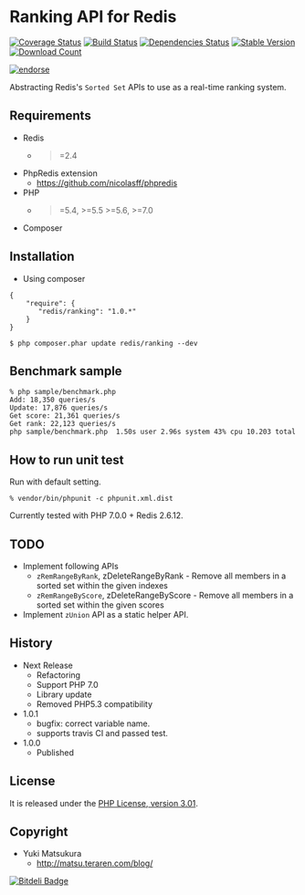 Ranking API for Redis 
=============================

[![Coverage Status](https://coveralls.io/repos/matsubo/redis-ranking/badge.png?branch=master)](https://coveralls.io/r/matsubo/redis-ranking)
[![Build Status](https://travis-ci.org/matsubo/redis-ranking.png?branch=master)](https://travis-ci.org/matsubo/redis-ranking)
[![Dependencies Status](https://depending.in/matsubo/redis-ranking.png)](http://depending.in/matsubo/redis-ranking)
[![Stable Version](https://poser.pugx.org/redis/ranking/v/stable.png)](https://packagist.org/packages/redis/ranking)
[![Download Count](https://poser.pugx.org/redis/ranking/downloads.png)](https://packagist.org/packages/redis/ranking)


[![endorse](https://api.coderwall.com/matsubo/endorsecount.png)](https://coderwall.com/matsubo)
  
Abstracting Redis's `Sorted Set` APIs to use as a real-time ranking system.

Requirements
-----------------------------
- Redis
  - >=2.4
- PhpRedis extension
  - https://github.com/nicolasff/phpredis
- PHP
  - >=5.4, >=5.5 >=5.6, >=7.0
- Composer



Installation
----------------------------

* Using composer

```
{
    "require": {
       "redis/ranking": "1.0.*"
    }
}
```

```
$ php composer.phar update redis/ranking --dev
```

Benchmark sample
-----------------------------
```
% php sample/benchmark.php
Add: 18,350 queries/s
Update: 17,876 queries/s
Get score: 21,361 queries/s
Get rank: 22,123 queries/s
php sample/benchmark.php  1.50s user 2.96s system 43% cpu 10.203 total
```


How to run unit test
----------------------------

Run with default setting.
```
% vendor/bin/phpunit -c phpunit.xml.dist
```

Currently tested with PHP 7.0.0 + Redis 2.6.12.


TODO
-----------------------------
- Implement following APIs
  - `zRemRangeByRank`, zDeleteRangeByRank - Remove all members in a sorted set within the given indexes
  - `zRemRangeByScore`, zDeleteRangeByScore - Remove all members in a sorted set within the given scores
- Implement `zUnion` API as a static helper API.

History
----------------------------
- Next Release
  - Refactoring
  - Support PHP 7.0
  - Library update
  - Removed PHP5.3 compatibility
- 1.0.1
  - bugfix: correct variable name.
  - supports travis CI and passed test.
- 1.0.0
  - Published



License
----------------------------
It is released under the [PHP License, version 3.01](http://www.php.net/license/3_01.txt).

Copyright
-----------------------------
- Yuki Matsukura
  - http://matsu.teraren.com/blog/




[![Bitdeli Badge](https://d2weczhvl823v0.cloudfront.net/matsubo/redis-ranking/trend.png)](https://bitdeli.com/free "Bitdeli Badge")

